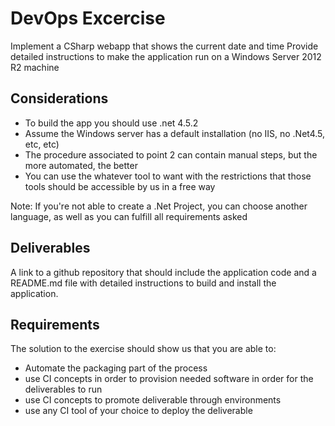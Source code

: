 # DevOps Excercise #

Implement a CSharp webapp that shows the current date and time
Provide detailed instructions to make the application run on a Windows Server 2012 R2 machine

## Considerations ##
* To build the app you should use .net 4.5.2
* Assume the Windows server has a default installation (no IIS, no .Net4.5, etc, etc)
* The procedure associated to point 2 can contain manual steps, but the more automated, the better
* You can use the whatever tool to want with the restrictions that those tools should be accessible by us in a free way

Note: If you're not able to create a .Net Project, you can choose another language, as well as you can fulfill all requirements asked

## Deliverables ##
A link to a github repository that should include the application code and a README.md file with detailed instructions to build and install the application.


## Requirements ##
The solution to the exercise should show us that you are able to:
* Automate the packaging part of the process 
* use CI concepts in order to provision needed software in order for the deliverables to run
* use CI concepts to promote deliverable through environments
* use any CI tool of your choice to deploy the deliverable

